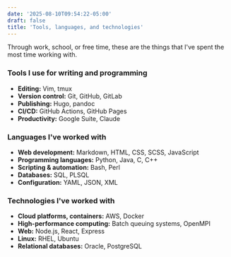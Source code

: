 ```yaml
---
date: '2025-08-10T09:54:22-05:00'
draft: false
title: 'Tools, languages, and technologies'
---
```


Through work, school, or free time, these are the things that I've spent the most time working with.

### Tools I use for writing and programming

- **Editing:** Vim, tmux
- **Version control:** Git,  GitHub,  GitLab
- **Publishing:** Hugo, pandoc
- **CI/CD:** GitHub Actions, GitHub Pages
- **Productivity:** Google Suite, Claude

### Languages I've worked with

- **Web development:** Markdown, HTML, CSS, SCSS, JavaScript
- **Programming languages:** Python, Java, C, C++
- **Scripting & automation:** Bash, Perl
- **Databases:** SQL, PLSQL
- **Configuration:** YAML, JSON, XML

### Technologies I've worked with

- **Cloud platforms, containers:** AWS, Docker
- **High-performance computing:** Batch queuing systems, OpenMPI
- **Web:** Node.js, React, Express
- **Linux:** RHEL, Ubuntu
- **Relational databases:** Oracle, PostgreSQL
